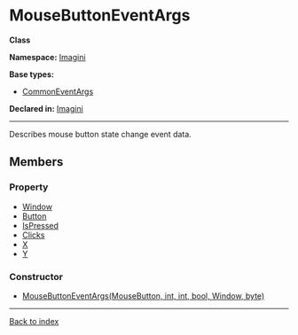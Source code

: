 # MouseButtonEventArgs

**Class**

**Namespace:** [Imagini](Imagini.md)

**Base types:**

* [CommonEventArgs](Imagini.CommonEventArgs.md)


**Declared in:** [Imagini](Imagini.md)

------



Describes mouse button state change event data.


## Members

### Property
* [Window](Imagini.WindowStateChangeEventArgs.Window.md)
* [Button](Imagini.MouseButtonEventArgs.Button.md)
* [IsPressed](Imagini.MouseButtonEventArgs.IsPressed.md)
* [Clicks](Imagini.MouseButtonEventArgs.Clicks.md)
* [X](Imagini.WindowStateChangeEventArgs.X.md)
* [Y](Imagini.WindowStateChangeEventArgs.Y.md)

### Constructor
* [MouseButtonEventArgs(MouseButton, int, int, bool, Window, byte)](Imagini.MouseButtonEventArgs.MouseButtonEventArgs(MouseButton,int,int,bool,Window,byte).md)

------

[Back to index](index.md)